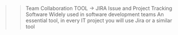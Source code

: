 >> Team Collaboration TOOL -> JIRA
>> Issue and Project Tracking Software
>> Widely used in software development teams
>> An essential tool, in every IT project you will use Jira or a similar tool
